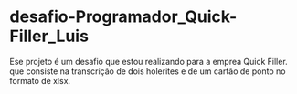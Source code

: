 # desafio-Programador_Quick-Filler_Luis
Ese projeto é um desafio que estou realizando para a emprea Quick Filler. que consiste na transcrição de dois holerites e de um cartão de ponto no formato de xlsx.
